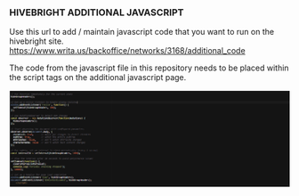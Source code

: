 ### HIVEBRIGHT ADDITIONAL JAVASCRIPT 

Use this url to add / maintain javascript code that you want to run on the hivebright site.
https://www.writa.us/backoffice/networks/3168/additional_code

The code from the javascript file in this repository needs to be placed within the script tags on the additional javascript page.

![alt text](image.png)

